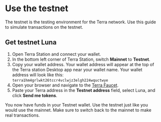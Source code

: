 # Use the testnet

The testnet is the testing environment for the Terra network. Use this guide to simulate transactions on the testnet.

## Get testnet Luna

1. Open Terra Station and connect your wallet.
2. In the bottom left corner of Terra Station, switch **Mainnet** to **Testnet**.
2. Copy your wallet address. Your wallet address will appear at the top of the Terra station Desktop app near your wallet name. Your wallet address will look like this: `terra1hm4grlwkt26tccr4vclwjz3elgh224wquctwye`
3. Open your browser and navigate to the [Terra Faucet](https://faucet.terra.money).
4. Paste your Terra address in the **Testnet address** field, select Luna, and click **Send me tokens**.

You now have funds in your Testnet wallet. Use the testnet just like you would use the mainnet. Make sure to switch back to the mainnet to make real transactions. 

